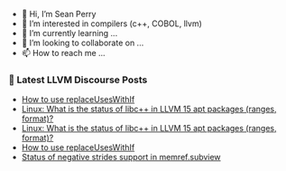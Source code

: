 - 👋 Hi, I’m Sean Perry
- 👀 I’m interested in compilers (c++, COBOL, llvm)
- 🌱 I’m currently learning ...
- 💞️ I’m looking to collaborate on ...
- 📫 How to reach me ...

<!---
s66perry/s66perry is a ✨ special ✨ repository because its `README.md` (this file) appears on your GitHub profile.
You can click the Preview link to take a look at your changes.
--->
### 📕 Latest LLVM Discourse Posts

<!-- DISCOURSE-LLVM:START -->
- [How to use replaceUsesWithIf](https://discourse.llvm.org/t/how-to-use-replaceuseswithif/65339#post_3)
- [Linux: What is the status of libc++ in LLVM 15 apt packages &lpar;ranges, format&rpar;?](https://discourse.llvm.org/t/linux-what-is-the-status-of-libc-in-llvm-15-apt-packages-ranges-format/65348#post_2)
- [Linux: What is the status of libc++ in LLVM 15 apt packages &lpar;ranges, format&rpar;?](https://discourse.llvm.org/t/linux-what-is-the-status-of-libc-in-llvm-15-apt-packages-ranges-format/65348#post_1)
- [How to use replaceUsesWithIf](https://discourse.llvm.org/t/how-to-use-replaceuseswithif/65339#post_2)
- [Status of negative strides support in memref.subview](https://discourse.llvm.org/t/status-of-negative-strides-support-in-memref-subview/65346#post_1)
<!-- DISCOURSE-LLVM:END -->
